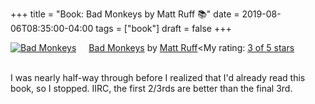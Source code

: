 +++
title = "Book: Bad Monkeys by Matt Ruff 📚"
date = 2019-08-06T08:35:00-04:00
tags = ["book"]
draft = false
+++

<a href="https://www.goodreads.com/book/show/3198655-bad-monkeys" style="float: left; padding-right: 20px"><img border="0" alt="Bad Monkeys" src="https://i.gr-assets.com/images/S/compressed.photo.goodreads.com/books/1440873523l/3198655._SY160_.jpg" /></a><a href="https://www.goodreads.com/book/show/3198655-bad-monkeys">Bad Monkeys</a> by <a href="https://www.goodreads.com/author/show/40577.Matt_Ruff">Matt Ruff</a><My rating: <a href="https://www.goodreads.com/review/show/2926315248">3 of 5 stars</a><br /><br />

I was nearly half-way through before I realized that I'd already read this book, so I stopped. IIRC, the first 2/3rds are better than the final 3rd.
